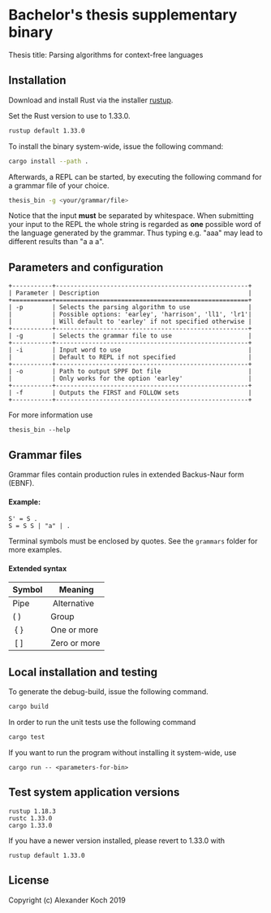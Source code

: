 # Bachelor's thesis supplementary binary

Thesis title: Parsing algorithms for context-free languages

## Installation

Download and install Rust via the installer [rustup](https://rustup.rs).

Set the Rust version to use to 1.33.0.
```sh
rustup default 1.33.0
```

To install the binary system-wide,
issue the following command:

```sh
cargo install --path .
```

Afterwards, a REPL can be started, by executing the following command
for a grammar file of your choice.

```sh
thesis_bin -g <your/grammar/file>
```

Notice that the input **must** be separated by whitespace.
When submitting your input to the REPL the whole string is regarded as **one** possible word of the language generated by the grammar.
Thus typing e.g. "aaa" may lead to different results than "a a a".

## Parameters and configuration

```
+-----------+-----------------------------------------------------+
| Parameter | Description                                         |
+===========+=====================================================+
| -p        | Selects the parsing algorithm to use                |
|           | Possible options: 'earley', 'harrison', 'll1', 'lr1'|
|           | Will default to 'earley' if not specified otherwise |
+-----------+-----------------------------------------------------+
| -g        | Selects the grammar file to use                     |
+-----------+-----------------------------------------------------+
| -i        | Input word to use                                   |
|           | Default to REPL if not specified                    |
+-----------+-----------------------------------------------------+
| -o        | Path to output SPPF Dot file                        |
|           | Only works for the option 'earley'                  |
+-----------+-----------------------------------------------------+
| -f        | Outputs the FIRST and FOLLOW sets                   |
+-----------+-----------------------------------------------------+
```

For more information use
```
thesis_bin --help
```

## Grammar files

Grammar files contain production rules in extended Backus-Naur form (EBNF).

#### Example:

```
S' = S .
S = S S | "a" | .
```

Terminal symbols must be enclosed by quotes.
See the `grammars` folder for more examples.

#### Extended syntax

|Symbol | Meaning     |
|-------|-------------|
|Pipe   | Alternative |
| ( )   | Group       |
| { }   | One or more |
| [ ]   | Zero or more|


## Local installation and testing

To generate the debug-build,
issue the following command.

```sh
cargo build
```

In order to run the unit tests
use the following command

```sh
cargo test
```

If you want to run the program
without installing it system-wide, use 
```
cargo run -- <parameters-for-bin>
```

## Test system application versions

```
rustup 1.18.3
rustc 1.33.0
cargo 1.33.0
```

If you have a newer version installed,
please revert to 1.33.0 with

`rustup default 1.33.0`

## License

Copyright (c) Alexander Koch 2019